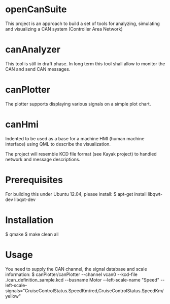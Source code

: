 openCanSuite
==

This project is an approach to build a set of tools for analyzing, simulating and visualizing
a CAN system (Controller Area Network)

canAnalyzer
===
This tool is still in draft phase. In long term this tool shall allow to monitor the CAN
and send CAN messages.

canPlotter
===
The plotter supports displaying various signals on a simple plot chart.

canHmi
===
Indented to be used as a base for a machine HMI (human machine interface) using QML to describe
the visualization.

The project will resemble KCD file format (see Kayak project) to handled network and
message descriptions.

Prerequisites
==
For building this under Ubuntu 12.04, please install:
  $ apt-get install libqwt-dev libqxt-dev

Installation
==
  $ qmake
  $ make clean all

Usage
==
You need to supply the CAN channel, the signal database and scale information:
    $ canPlotter/canPlotter --channel vcan0 --kcd-file ./can_definition_sample.kcd --busname Motor --left-scale-name "Speed" --left-scale-signals="CruiseControlStatus.SpeedKm/red,CruiseControlStatus.SpeedKm/yellow"

